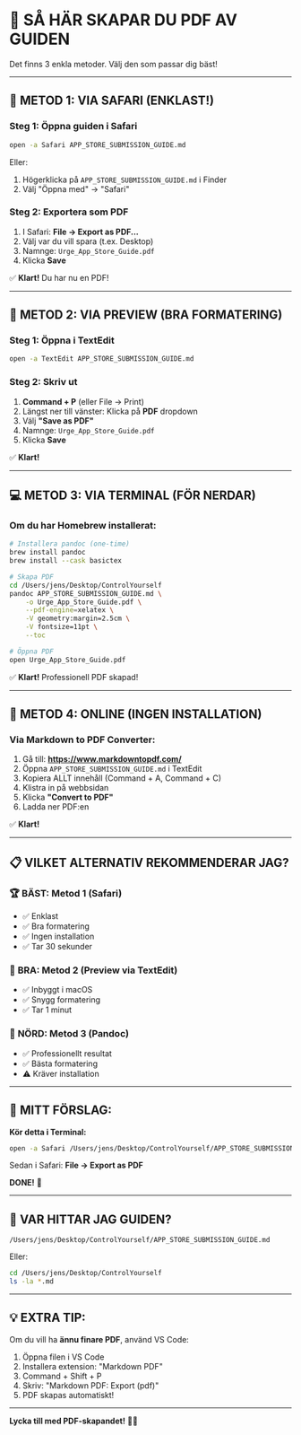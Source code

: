 # 📄 SÅ HÄR SKAPAR DU PDF AV GUIDEN

Det finns 3 enkla metoder. Välj den som passar dig bäst!

---

## 🚀 METOD 1: VIA SAFARI (ENKLAST!)

### Steg 1: Öppna guiden i Safari
```bash
open -a Safari APP_STORE_SUBMISSION_GUIDE.md
```

Eller:
1. Högerklicka på `APP_STORE_SUBMISSION_GUIDE.md` i Finder
2. Välj "Öppna med" → "Safari"

### Steg 2: Exportera som PDF
1. I Safari: **File → Export as PDF...**
2. Välj var du vill spara (t.ex. Desktop)
3. Namnge: `Urge_App_Store_Guide.pdf`
4. Klicka **Save**

✅ **Klart!** Du har nu en PDF!

---

## 📱 METOD 2: VIA PREVIEW (BRA FORMATERING)

### Steg 1: Öppna i TextEdit
```bash
open -a TextEdit APP_STORE_SUBMISSION_GUIDE.md
```

### Steg 2: Skriv ut
1. **Command + P** (eller File → Print)
2. Längst ner till vänster: Klicka på **PDF** dropdown
3. Välj **"Save as PDF"**
4. Namnge: `Urge_App_Store_Guide.pdf`
5. Klicka **Save**

✅ **Klart!**

---

## 💻 METOD 3: VIA TERMINAL (FÖR NERDAR)

### Om du har Homebrew installerat:

```bash
# Installera pandoc (one-time)
brew install pandoc
brew install --cask basictex

# Skapa PDF
cd /Users/jens/Desktop/ControlYourself
pandoc APP_STORE_SUBMISSION_GUIDE.md \
    -o Urge_App_Store_Guide.pdf \
    --pdf-engine=xelatex \
    -V geometry:margin=2.5cm \
    -V fontsize=11pt \
    --toc

# Öppna PDF
open Urge_App_Store_Guide.pdf
```

✅ **Klart!** Professionell PDF skapad!

---

## 🎨 METOD 4: ONLINE (INGEN INSTALLATION)

### Via Markdown to PDF Converter:

1. Gå till: **https://www.markdowntopdf.com/**
2. Öppna `APP_STORE_SUBMISSION_GUIDE.md` i TextEdit
3. Kopiera ALLT innehåll (Command + A, Command + C)
4. Klistra in på webbsidan
5. Klicka **"Convert to PDF"**
6. Ladda ner PDF:en

✅ **Klart!**

---

## 📋 VILKET ALTERNATIV REKOMMENDERAR JAG?

### 🏆 **BÄST: Metod 1 (Safari)**
- ✅ Enklast
- ✅ Bra formatering
- ✅ Ingen installation
- ✅ Tar 30 sekunder

### 🥈 **BRA: Metod 2 (Preview via TextEdit)**
- ✅ Inbyggt i macOS
- ✅ Snygg formatering
- ✅ Tar 1 minut

### 🥉 **NÖRD: Metod 3 (Pandoc)**
- ✅ Professionellt resultat
- ✅ Bästa formatering
- ⚠️ Kräver installation

---

## 🎯 MITT FÖRSLAG:

**Kör detta i Terminal:**

```bash
open -a Safari /Users/jens/Desktop/ControlYourself/APP_STORE_SUBMISSION_GUIDE.md
```

Sedan i Safari: **File → Export as PDF**

**DONE!** 🎉

---

## 📍 VAR HITTAR JAG GUIDEN?

```
/Users/jens/Desktop/ControlYourself/APP_STORE_SUBMISSION_GUIDE.md
```

Eller:
```bash
cd /Users/jens/Desktop/ControlYourself
ls -la *.md
```

---

## 💡 EXTRA TIP:

Om du vill ha **ännu finare PDF**, använd VS Code:

1. Öppna filen i VS Code
2. Installera extension: "Markdown PDF"
3. Command + Shift + P
4. Skriv: "Markdown PDF: Export (pdf)"
5. PDF skapas automatiskt!

---

**Lycka till med PDF-skapandet!** 📄✨
